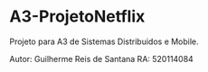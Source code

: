 # A3-ProjetoNetflix

Projeto para A3 de Sistemas Distribuidos e Mobile.

Autor: Guilherme Reis de Santana
RA: 520114084
